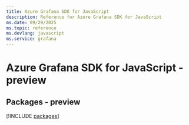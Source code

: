 ```yaml
---
title: Azure Grafana SDK for JavaScript
description: Reference for Azure Grafana SDK for JavaScript
ms.date: 09/29/2025
ms.topic: reference
ms.devlang: javascript
ms.service: grafana
---
```

# Azure Grafana SDK for JavaScript - preview
## Packages - preview
[!INCLUDE [packages](grafana-index.md)]